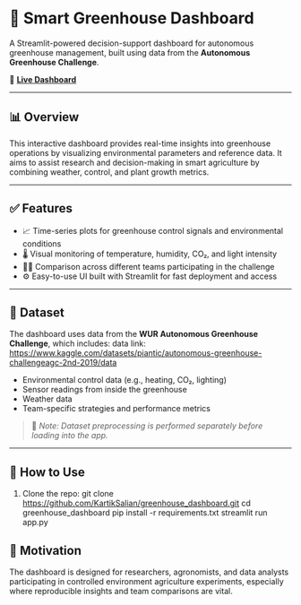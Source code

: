 # 🌱 Smart Greenhouse Dashboard

A Streamlit-powered decision-support dashboard for autonomous greenhouse management, built using data from the **Autonomous Greenhouse Challenge**.

🔗 **[Live Dashboard](https://greenhousedashboard-g.streamlit.app/)**

---

## 📊 Overview

This interactive dashboard provides real-time insights into greenhouse operations by visualizing environmental parameters and reference data. It aims to assist research and decision-making in smart agriculture by combining weather, control, and plant growth metrics.

---

## ✅ Features

- 📈 Time-series plots for greenhouse control signals and environmental conditions  
- 🌡️ Visual monitoring of temperature, humidity, CO₂, and light intensity  
- 👨‍🌾 Comparison across different teams participating in the challenge  
- ⚙️ Easy-to-use UI built with Streamlit for fast deployment and access

---

## 📁 Dataset

The dashboard uses data from the **WUR Autonomous Greenhouse Challenge**, which includes:
data link: https://www.kaggle.com/datasets/piantic/autonomous-greenhouse-challengeagc-2nd-2019/data
- Environmental control data (e.g., heating, CO₂, lighting)
- Sensor readings from inside the greenhouse
- Weather data
- Team-specific strategies and performance metrics

> 📌 *Note: Dataset preprocessing is performed separately before loading into the app.*

---

## 🚀 How to Use

1. Clone the repo:
   git clone https://github.com/KartikSalian/greenhouse_dashboard.git
   cd greenhouse_dashboard
   pip install -r requirements.txt
   streamlit run app.py
## 🧠 Motivation
The dashboard is designed for researchers, agronomists, and data analysts participating in controlled environment agriculture experiments, especially where reproducible insights and team comparisons are vital.



